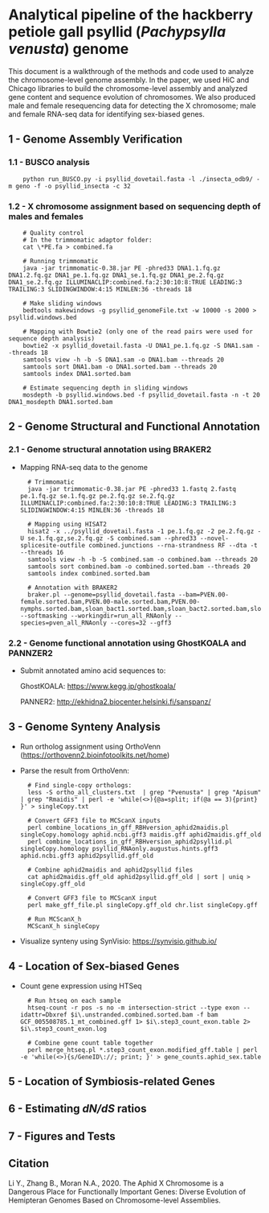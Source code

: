 # Analytical pipeline of the hackberry petiole gall psyllid (*Pachypsylla venusta*) genome

This document is a walkthrough of the methods and code used to analyze the chromosome-level genome assembly. In the paper, we used HiC and Chicago libraries to build the chromosome-level assembly and analyzed gene content and sequence evolution of chromosomes. We also produced male and female resequencing data for detecting the X chromosome; male and female RNA-seq data for identifying sex-biased genes.

## 1 - Genome Assembly Verification

### 1.1 - BUSCO analysis

        python run_BUSCO.py -i psyllid_dovetail.fasta -l ./insecta_odb9/ -m geno -f -o psyllid_insecta -c 32

### 1.2 - X chromosome assignment based on sequencing depth of males and females

        # Quality control
        # In the trimmomatic adaptor folder:
        cat \*PE.fa > combined.fa

        # Running trimmomatic
        java -jar trimmomatic-0.38.jar PE -phred33 DNA1.1.fq.gz DNA1.2.fq.gz DNA1_pe.1.fq.gz DNA1_se.1.fq.gz DNA1_pe.2.fq.gz DNA1_se.2.fq.gz ILLUMINACLIP:combined.fa:2:30:10:8:TRUE LEADING:3 TRAILING:3 SLIDINGWINDOW:4:15 MINLEN:36 -threads 18

        # Make sliding windows
        bedtools makewindows -g psyllid_genomeFile.txt -w 10000 -s 2000 > psyllid.windows.bed

        # Mapping with Bowtie2 (only one of the read pairs were used for sequence depth analysis)
        bowtie2 -x psyllid_dovetail.fasta -U DNA1_pe.1.fq.gz -S DNA1.sam --threads 18
        samtools view -h -b -S DNA1.sam -o DNA1.bam --threads 20
        samtools sort DNA1.bam -o DNA1.sorted.bam --threads 20
        samtools index DNA1.sorted.bam

        # Estimate sequencing depth in sliding windows
        mosdepth -b psyllid.windows.bed -f psyllid_dovetail.fasta -n -t 20 DNA1_mosdepth DNA1.sorted.bam

## 2 - Genome Structural and Functional Annotation

### 2.1 - Genome structural annotation using BRAKER2

- Mapping RNA-seq data to the genome
           
        # Trimmomatic
        java -jar trimmomatic-0.38.jar PE -phred33 1.fastq 2.fastq pe.1.fq.gz se.1.fq.gz pe.2.fq.gz se.2.fq.gz ILLUMINACLIP:combined.fa:2:30:10:8:TRUE LEADING:3 TRAILING:3 SLIDINGWINDOW:4:15 MINLEN:36 -threads 18
        
        # Mapping using HISAT2
        hisat2 -x ../psyllid_dovetail.fasta -1 pe.1.fq.gz -2 pe.2.fq.gz -U se.1.fq.gz,se.2.fq.gz -S combined.sam --phred33 --novel-splicesite-outfile combined.junctions --rna-strandness RF --dta -t --threads 16
        samtools view -h -b -S combined.sam -o combined.bam --threads 20
        samtools sort combined.bam -o combined.sorted.bam --threads 20
        samtools index combined.sorted.bam
        
        # Annotation with BRAKER2
        braker.pl --genome=psyllid_dovetail.fasta --bam=PVEN.00-female.sorted.bam,PVEN.00-male.sorted.bam,PVEN.00-nymphs.sorted.bam,sloan_bact1.sorted.bam,sloan_bact2.sorted.bam,sloan_bact3.sorted.bam,sloan_body1.sorted.bam,sloan_body2.sorted.bam,sloan_body3.sorted.bam,trans1.sorted.bam,trans2.sorted.bam,trans3.sorted.bam,trans4.sorted.bam,trans5.sorted.bam,trans6.sorted.bam,trans7.sorted.bam --softmasking --workingdir=run_all_RNAonly --species=pven_all_RNAonly --cores=32 --gff3
        
        
### 2.2 - Genome functional annotation using GhostKOALA and PANNZER2

- Submit annotated amino acid sequences to: 
        
     GhostKOALA: https://www.kegg.jp/ghostkoala/
        
     PANNER2: http://ekhidna2.biocenter.helsinki.fi/sanspanz/

## 3 - Genome Synteny Analysis
- Run ortholog assignment using OrthoVenn (https://orthovenn2.bioinfotoolkits.net/home)
- Parse the result from OrthoVenn:
        
        # Find single-copy orthologs:
        less -S ortho_all_clusters.txt  | grep "Pvenusta" | grep "Apisum" | grep "Rmaidis" | perl -e 'while(<>){@a=split; if(@a == 3){print} }' > singleCopy.txt
        
        # Convert GFF3 file to MCScanX inputs
        perl combine_locations_in_gff_RBHversion_aphid2maidis.pl singleCopy.homology aphid.ncbi.gff3 maidis.gff aphid2maidis.gff_old
        perl combine_locations_in_gff_RBHversion_aphid2psyllid.pl singleCopy.homology psyllid_RNAonly.augustus.hints.gff3 aphid.ncbi.gff3 aphid2psyllid.gff_old
        
        # Combine aphid2maidis and aphid2psyllid files
        cat aphid2maidis.gff_old aphid2psyllid.gff_old | sort | uniq > singleCopy.gff_old
        
        # Convert GFF3 file to MCScanX input
        perl make_gff_file.pl singleCopy.gff_old chr.list singleCopy.gff
        
        # Run MCScanX_h
        MCScanX_h singleCopy
        
- Visualize synteny using SynVisio: https://synvisio.github.io/

## 4 - Location of Sex-biased Genes

- Count gene expression using HTSeq

        # Run htseq on each sample
        htseq-count -r pos -s no -m intersection-strict --type exon --idattr=Dbxref $i\.unstranded.combined.sorted.bam -f bam GCF_005508785.1_mt_combined.gff 1> $i\.step3_count_exon.table 2> $i\.step3_count_exon.log
        
        # Combine gene count table together
        perl merge_htseq.pl *.step3_count_exon.modified_gff.table | perl -e 'while(<>){s/GeneID\://; print; }' > gene_counts.aphid_sex.table

## 5 - Location of Symbiosis-related Genes

## 6 - Estimating *dN/dS* ratios

## 7 - Figures and Tests

## Citation

Li Y., Zhang B., Moran N.A., 2020. The Aphid X Chromosome is a Dangerous Place for Functionally Important Genes: Diverse Evolution of Hemipteran Genomes Based on Chromosome-level Assemblies.

